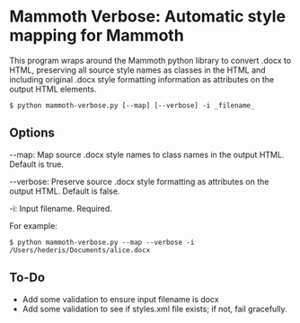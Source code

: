 # Mammoth Verbose: Automatic style mapping for Mammoth

This program wraps around the Mammoth python library to convert .docx to HTML, preserving all source style names as classes in the HTML and including original .docx style formatting information as attributes on the output HTML elements.

```
$ python mammoth-verbose.py [--map] [--verbose] -i _filename_
```

## Options

--map: Map source .docx style names to class names in the output HTML. Default is true.

--verbose: Preserve source .docx style formatting as attributes on the output HTML. Default is false.

-i: Input filename. Required.

For example:

```
$ python mammoth-verbose.py --map --verbose -i /Users/hederis/Documents/alice.docx
```

## To-Do

* Add some validation to ensure input filename is docx
* Add some validation to see if styles.xml file exists; if not, fail gracefully.